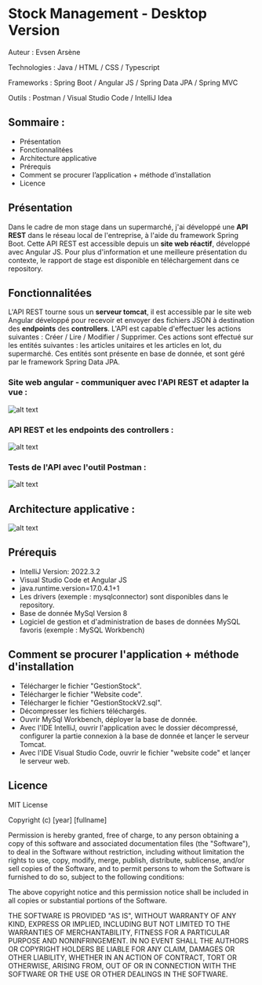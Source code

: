 # Stock Management - Desktop Version
Auteur : Evsen Arsène

Technologies : Java / HTML / CSS / Typescript

Frameworks : Spring Boot / Angular JS / Spring Data JPA / Spring MVC

Outils : Postman / Visual Studio Code / IntelliJ Idea

## Sommaire :
- Présentation
- Fonctionnalitées
- Architecture applicative
- Prérequis
- Comment se procurer l’application + méthode d’installation
- Licence

## Présentation
Dans le cadre de mon stage dans un supermarché, j'ai développé une **API REST** dans le réseau local de l'entreprise, à l'aide du framework Spring Boot. 
Cette API REST est accessible depuis un **site web réactif**, développé avec Angular JS.
Pour plus d'information et une meilleure présentation du contexte, le rapport de stage est disponible en téléchargement dans ce repository.

## Fonctionnalitées
L'API REST tourne sous un **serveur tomcat**, il est accessible par le site web Angular développé pour recevoir et envoyer des fichiers JSON à destination des  **endpoints** des **controllers**.
L'API est capable d'effectuer les actions suivantes : Créer / Lire / Modifier / Supprimer.
Ces actions sont effectué sur les entités suivantes : les articles unitaires et les articles en lot, du supermarché. Ces entités sont présente en base de donnée, et sont géré par le framework Spring Data JPA.

### Site web angular - communiquer avec l'API REST et adapter la vue :
![alt text](https://github.com/ArseneEvsen/StockManagement-API-Version/blob/main/V2%20Screen/GIF%20GestionStock%20UI.gif?raw=true)

### API REST et les endpoints des controllers :
![alt text](https://github.com/ArseneEvsen/StockManagement-API-Version/blob/main/V2%20Screen/Webservice%20Screen.PNG?raw=true)

### Tests de l'API avec l'outil Postman :
![alt text](https://github.com/ArseneEvsen/StockManagement-API-Version/blob/main/V2%20Screen/TestPostman.PNG?raw=true)

## Architecture applicative :
![alt text](https://github.com/ArseneEvsen/StockManagement-API-Version/blob/main/V2%20Screen/Architecture%20applicative.png?raw=true)

## Prérequis
- IntelliJ Version: 2022.3.2
- Visual Studio Code et Angular JS
- java.runtime.version=17.0.4.1+1
- Les drivers (exemple : mysqlconnector) sont disponibles dans le repository.
- Base de donnée MySql Version 8
- Logiciel de gestion et d'administration de bases de données MySQL favoris (exemple : MySQL Workbench)

## Comment se procurer l'application + méthode d'installation
- Télécharger le fichier "GestionStock".
- Télécharger le fichier "Website code".
- Télécharger le fichier "GestionStockV2.sql".
- Décompresser les fichiers téléchargés.
- Ouvrir MySql Workbench, déployer la base de donnée.
- Avec l'IDE IntelliJ, ouvrir l'application avec le dossier décompressé, configurer la partie connexion à la base de donnée et lançer le serveur Tomcat.
- Avec l'IDE Visual Studio Code, ouvrir le fichier "website code" et lançer le serveur web.



## Licence 
MIT License

Copyright (c) [year] [fullname]

Permission is hereby granted, free of charge, to any person obtaining a copy
of this software and associated documentation files (the "Software"), to deal
in the Software without restriction, including without limitation the rights
to use, copy, modify, merge, publish, distribute, sublicense, and/or sell
copies of the Software, and to permit persons to whom the Software is
furnished to do so, subject to the following conditions:

The above copyright notice and this permission notice shall be included in all
copies or substantial portions of the Software.

THE SOFTWARE IS PROVIDED "AS IS", WITHOUT WARRANTY OF ANY KIND, EXPRESS OR
IMPLIED, INCLUDING BUT NOT LIMITED TO THE WARRANTIES OF MERCHANTABILITY,
FITNESS FOR A PARTICULAR PURPOSE AND NONINFRINGEMENT. IN NO EVENT SHALL THE
AUTHORS OR COPYRIGHT HOLDERS BE LIABLE FOR ANY CLAIM, DAMAGES OR OTHER
LIABILITY, WHETHER IN AN ACTION OF CONTRACT, TORT OR OTHERWISE, ARISING FROM,
OUT OF OR IN CONNECTION WITH THE SOFTWARE OR THE USE OR OTHER DEALINGS IN THE
SOFTWARE.
